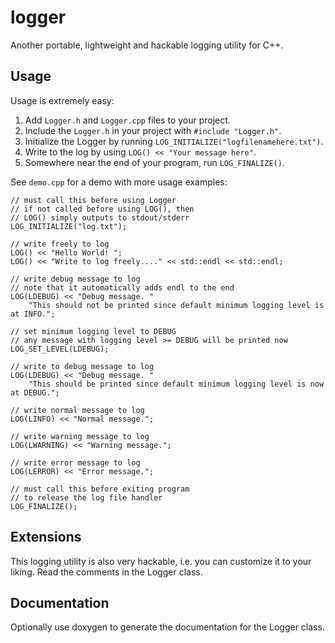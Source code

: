 logger
======

Another portable, lightweight and hackable logging utility for C++.

## Usage

Usage is extremely easy:

1. Add `Logger.h` and `Logger.cpp` files to your project.
2. Include the `Logger.h` in your project with `#include "Logger.h"`.
3. Initialize the Logger by running `LOG_INITIALIZE("logfilenamehere.txt")`.
4. Write to the log by using `LOG() << "Your message here"`.
5. Somewhere near the end of your program, run `LOG_FINALIZE()`.

See `demo.cpp` for a demo with more usage examples:

```
// must call this before using Logger
// if not called before using LOG(), then 
// LOG() simply outputs to stdout/stderr
LOG_INITIALIZE("log.txt");

// write freely to log
LOG() << "Hello World! ";
LOG() << "Write to log freely...." << std::endl << std::endl;

// write debug message to log
// note that it automatically adds endl to the end
LOG(LDEBUG) << "Debug message. " 
	"This should not be printed since default minimum logging level is at INFO.";

// set minimum logging level to DEBUG
// any message with logging level >= DEBUG will be printed now
LOG_SET_LEVEL(LDEBUG);

// write to debug message to log
LOG(LDEBUG) << "Debug message. "
	"This should be printed since default minimum logging level is now at DEBUG.";

// write normal message to log
LOG(LINFO) << "Normal message.";

// write warning message to log
LOG(LWARNING) << "Warning message.";

// write error message to log
LOG(LERROR) << "Error message.";

// must call this before exiting program
// to release the log file handler
LOG_FINALIZE();

```

## Extensions

This logging utility is also very hackable, i.e. you can customize it to your liking. Read the comments in the Logger class.

## Documentation

Optionally use doxygen to generate the documentation for the Logger class.